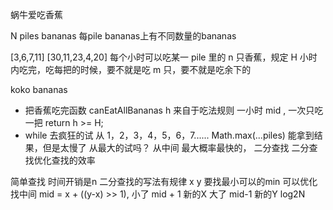 蜗牛爱吃香蕉

N piles bananas  每pile bananas上有不同数量的bananas

[3,6,7,11]
[30,11,23,4,20]
每个小时可以吃某一 pile 里的 n 只香蕉，规定 H 小时内吃完，吃每把的时候，要不就是吃 m 只，要不就是吃余下的

koko bananas
- 把香蕉吃完函数 canEatAllBananas
    h 来自于吃法规则   一小时 mid , 一次只吃一把 
    return h >= H;
- while 去疯狂的试
从 1，2，3，4，5，6，7...... Math.max(...piles)
能拿到结果，但是太慢了
从最大的试吗？
从中间  最大概率最快的， 二分查找
二分查找优化查找的效率

简单查找 时间开销是n
二分查找的写法有规律
x   y 要找最小可以的min  可以优化
找中间 mid = x + ((y-x) >> 1), 小了
mid + 1 新的X
大了 mid-1 新的Y
log2N